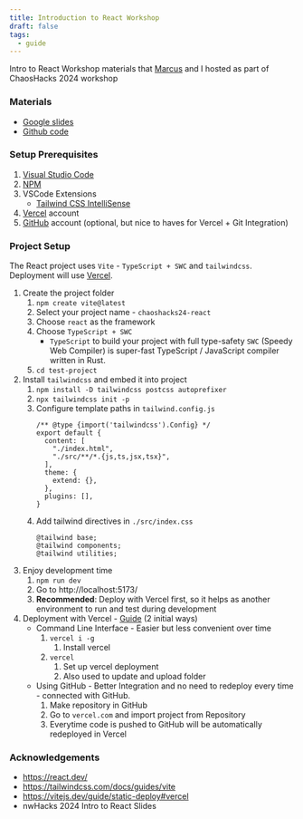 ```yaml
---
title: Introduction to React Workshop
draft: false
tags:
  - guide
---
```


Intro to React Workshop materials that [Marcus](https://github.com/marcusgchan) and I hosted as part of ChaosHacks 2024 workshop

### Materials
- [Google slides](https://docs.google.com/presentation/d/e/2PACX-1vSS_BStV_3DDm-VCCXuVjBn33CU3dDSnbTqjoMIyPirUGtEgQAh27jIYvuETr_L9wl5UjRoSd42BalG/pub?start=false&loop=false&delayms=3000)
- [Github code](https://github.com/ssss-sfu/react-intro-workshop-2024)
### Setup Prerequisites
1. [Visual Studio Code](https://code.visualstudio.com/)
2. [NPM](https://www.npmjs.com/)
3. VSCode Extensions
	- [Tailwind CSS IntelliSense](https://marketplace.visualstudio.com/items?itemName=bradlc.vscode-tailwindcss)
4. [Vercel](https://vercel.com/) account
5. [GitHub](https://github.com/) account (optional, but nice to haves for Vercel + Git Integration)
### Project Setup
The React project uses `Vite` - `TypeScript + SWC` and `tailwindcss`. Deployment will use [Vercel](https://vercel.com/).

1. Create the project folder
	1. `npm create vite@latest`
	2. Select your project name - `chaoshacks24-react`
	3. Choose `react` as the framework
	4. Choose `TypeScript + SWC`
		- `TypeScript` to build your project with full type-safety
		  `SWC` (Speedy Web Compiler) is super-fast TypeScript / JavaScript compiler written in Rust.
	5. `cd test-project`
2. Install `tailwindcss` and embed it into project
	1. `npm install -D tailwindcss postcss autoprefixer`
	2. `npx tailwindcss init -p`
	3. Configure template paths in `tailwind.config.js`
		```
		/** @type {import('tailwindcss').Config} */
		export default {
		  content: [
		    "./index.html",
		    "./src/**/*.{js,ts,jsx,tsx}",
		  ],
		  theme: {
		    extend: {},
		  },
		  plugins: [],
		}
		```
	4. Add tailwind directives in `./src/index.css`
		```
		@tailwind base;
		@tailwind components;
		@tailwind utilities;
		```
3. Enjoy development time
	1. `npm run dev`
	2. Go to http://localhost:5173/
	3. **Recommended**: Deploy with Vercel first, so it helps as another environment to run and test during development
4. Deployment with Vercel - [Guide](https://vitejs.dev/guide/static-deploy#vercel) (2 initial ways)
	- Command Line Interface - Easier but less convenient over time
		1. `vercel i -g`
			1. Install vercel
		2. `vercel`
			1. Set up vercel deployment
			2. Also used to update and upload folder
	- Using GitHub - Better Integration and no need to redeploy every time - connected with GitHub.
		1. Make repository in GitHub
		2. Go to `vercel.com` and import project from Repository
		3. Everytime code is pushed to GitHub will be automatically redeployed in Vercel

### Acknowledgements
- https://react.dev/
- https://tailwindcss.com/docs/guides/vite
- https://vitejs.dev/guide/static-deploy#vercel
- nwHacks 2024 Intro to React Slides